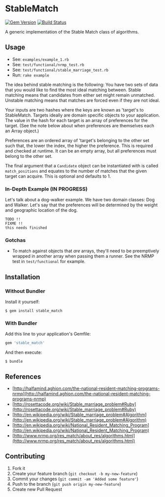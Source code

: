 # StableMatch

[![Gem Version](https://badge.fury.io/rb/stable_match.png)](http://badge.fury.io/rb/stable_match)
[![Build Status](https://travis-ci.org/cookrn/stable_match.png?branch=master)](https://travis-ci.org/cookrn/stable_match)

A generic implementation of the Stable Match class of algorithms.

## Usage

* See: `examples/example_1.rb`
* See: `test/functional/nrmp_test.rb`
* See: `test/functional/stable_marriage_test.rb`
* Run: `rake example`

The idea behind stable matching is the following: You have two sets of
data that you would like to find the most ideal matching between. Stable
matching means that candidates from either set might remain unmatched.
Unstable matching means that matches are forced even if they are not
ideal.

Your inputs are two hashes where the keys are known as 'target's to
StableMatch. Targets ideally are domain specific objects to your
application. The value in the hash for each target is an array of
preferences for the target. (See the note below about when preferences
are themselves each an Array object.)

Preferences are an ordered array of 'target's belonging to the other set
such that, the lower the index, the higher the preference. This is required
and checked at runtime. It can be an empty array, but all preferences must
belong to the other set.

The final argument that a `Candidate` object can be instantiated with is
called `match_positions` and equates to the number of matches that the
given target can acquire. This is optional and defaults to 1.

### In-Depth Example (IN PROGRESS)

Let's talk about a dog-walker example. We have two domain classes: Dog
and Walker. Let's say that the preferences will be determined by the
weight and geographic location of the dog.

```
TODO !!
FIXME !!
this needs finished
```

### Gotchas

* To match against objects that _are_ arrays, they'll need to be
  preemptively wrapped in another array when passing them a runner. See
  the NRMP test in `test/functional` for example.

## Installation

### Without Bundler

Install it yourself:

```
$ gem install stable_match
```

### With Bundler

Add this line to your application's Gemfile:

```ruby
gem 'stable_match'
```

And then execute:

```
$ bundle
```

## References

* [http://halfamind.aghion.com/the-national-resident-matching-programs-nrmp](http://halfamind.aghion.com/the-national-resident-matching-programs-nrmp)
* [http://rosettacode.org/wiki/Stable_marriage_problem#Ruby](http://rosettacode.org/wiki/Stable_marriage_problem#Ruby)
* [http://en.wikipedia.org/wiki/Stable_marriage_problem#Algorithm](http://en.wikipedia.org/wiki/Stable_marriage_problem#Algorithm)
* [http://en.wikipedia.org/wiki/National_Resident_Matching_Program](http://en.wikipedia.org/wiki/National_Resident_Matching_Program)
* [http://www.nrmp.org/res_match/about_res/algorithms.html](http://www.nrmp.org/res_match/about_res/algorithms.html)

## Contributing

1. Fork it
2. Create your feature branch (`git checkout -b my-new-feature`)
3. Commit your changes (`git commit -am 'Added some feature'`)
4. Push to the branch (`git push origin my-new-feature`)
5. Create new Pull Request
